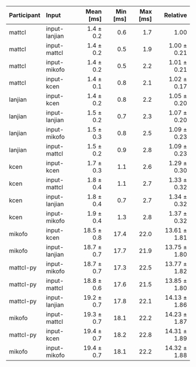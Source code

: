 | Participant | Input | Mean [ms] | Min [ms] | Max [ms] | Relative |
|:---|:---|---:|---:|---:|---:|
| mattcl | input-lanjian | 1.4 ± 0.2 | 0.6 | 1.7 | 1.00 |
| mattcl | input-mattcl | 1.4 ± 0.2 | 0.5 | 1.9 | 1.00 ± 0.21 |
| mattcl | input-mikofo | 1.4 ± 0.2 | 0.5 | 2.2 | 1.01 ± 0.21 |
| mattcl | input-kcen | 1.4 ± 0.1 | 0.8 | 2.1 | 1.02 ± 0.17 |
| lanjian | input-kcen | 1.4 ± 0.2 | 0.8 | 2.2 | 1.05 ± 0.20 |
| lanjian | input-lanjian | 1.5 ± 0.2 | 0.7 | 2.3 | 1.07 ± 0.20 |
| lanjian | input-mikofo | 1.5 ± 0.3 | 0.8 | 2.5 | 1.09 ± 0.23 |
| lanjian | input-mattcl | 1.5 ± 0.2 | 0.9 | 2.8 | 1.09 ± 0.23 |
| kcen | input-kcen | 1.7 ± 0.3 | 1.1 | 2.6 | 1.29 ± 0.30 |
| kcen | input-mattcl | 1.8 ± 0.4 | 1.1 | 2.7 | 1.33 ± 0.32 |
| kcen | input-lanjian | 1.8 ± 0.4 | 0.7 | 2.7 | 1.34 ± 0.32 |
| kcen | input-mikofo | 1.9 ± 0.4 | 1.3 | 2.8 | 1.37 ± 0.32 |
| mikofo | input-kcen | 18.5 ± 0.8 | 17.4 | 22.0 | 13.61 ± 1.81 |
| mikofo | input-lanjian | 18.7 ± 0.7 | 17.7 | 21.9 | 13.75 ± 1.80 |
| mattcl-py | input-mikofo | 18.7 ± 0.7 | 17.3 | 22.5 | 13.77 ± 1.82 |
| mattcl-py | input-mattcl | 18.8 ± 0.6 | 17.6 | 21.5 | 13.85 ± 1.80 |
| mattcl-py | input-lanjian | 19.2 ± 0.7 | 17.8 | 22.1 | 14.13 ± 1.86 |
| mikofo | input-mattcl | 19.3 ± 0.7 | 18.1 | 22.2 | 14.23 ± 1.87 |
| mattcl-py | input-kcen | 19.4 ± 0.7 | 18.2 | 22.8 | 14.31 ± 1.89 |
| mikofo | input-mikofo | 19.4 ± 0.7 | 18.1 | 22.2 | 14.32 ± 1.88 |
